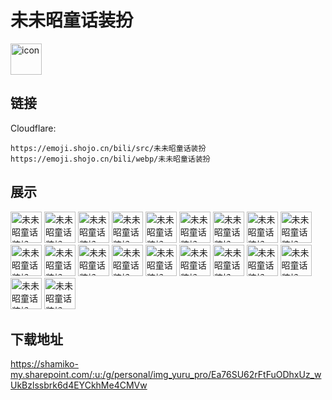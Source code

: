 # 未未昭童话装扮
<img src="https://emoji.shojo.cn/bili/src/未未昭童话装扮/icon.png" width="50" height="50" alt="icon">

## 链接
Cloudflare:
```
https://emoji.shojo.cn/bili/src/未未昭童话装扮
https://emoji.shojo.cn/bili/webp/未未昭童话装扮
```
## 展示
<img src="https://emoji.shojo.cn/bili/src/未未昭童话装扮/未未昭童话装扮-开心.png" width="50" height="50" alt="未未昭童话装扮-开心">
<img src="https://emoji.shojo.cn/bili/src/未未昭童话装扮/未未昭童话装扮-疑问.png" width="50" height="50" alt="未未昭童话装扮-疑问">
<img src="https://emoji.shojo.cn/bili/src/未未昭童话装扮/未未昭童话装扮-委屈.png" width="50" height="50" alt="未未昭童话装扮-委屈">
<img src="https://emoji.shojo.cn/bili/src/未未昭童话装扮/未未昭童话装扮-大哭.png" width="50" height="50" alt="未未昭童话装扮-大哭">
<img src="https://emoji.shojo.cn/bili/src/未未昭童话装扮/未未昭童话装扮-打call.png" width="50" height="50" alt="未未昭童话装扮-打call">
<img src="https://emoji.shojo.cn/bili/src/未未昭童话装扮/未未昭童话装扮-震惊.png" width="50" height="50" alt="未未昭童话装扮-震惊">
<img src="https://emoji.shojo.cn/bili/src/未未昭童话装扮/未未昭童话装扮-无语.png" width="50" height="50" alt="未未昭童话装扮-无语">
<img src="https://emoji.shojo.cn/bili/src/未未昭童话装扮/未未昭童话装扮-害羞.png" width="50" height="50" alt="未未昭童话装扮-害羞">
<img src="https://emoji.shojo.cn/bili/src/未未昭童话装扮/未未昭童话装扮-憋笑.png" width="50" height="50" alt="未未昭童话装扮-憋笑">
<img src="https://emoji.shojo.cn/bili/src/未未昭童话装扮/未未昭童话装扮-不爽.png" width="50" height="50" alt="未未昭童话装扮-不爽">
<img src="https://emoji.shojo.cn/bili/src/未未昭童话装扮/未未昭童话装扮-喜欢.png" width="50" height="50" alt="未未昭童话装扮-喜欢">
<img src="https://emoji.shojo.cn/bili/src/未未昭童话装扮/未未昭童话装扮-盯.png" width="50" height="50" alt="未未昭童话装扮-盯">
<img src="https://emoji.shojo.cn/bili/src/未未昭童话装扮/未未昭童话装扮-生气.png" width="50" height="50" alt="未未昭童话装扮-生气">
<img src="https://emoji.shojo.cn/bili/src/未未昭童话装扮/未未昭童话装扮-夸奖.png" width="50" height="50" alt="未未昭童话装扮-夸奖">
<img src="https://emoji.shojo.cn/bili/src/未未昭童话装扮/未未昭童话装扮-好梨.png" width="50" height="50" alt="未未昭童话装扮-好梨">
<img src="https://emoji.shojo.cn/bili/src/未未昭童话装扮/未未昭童话装扮-豆豆眼.png" width="50" height="50" alt="未未昭童话装扮-豆豆眼">
<img src="https://emoji.shojo.cn/bili/src/未未昭童话装扮/未未昭童话装扮-晚安.png" width="50" height="50" alt="未未昭童话装扮-晚安">
<img src="https://emoji.shojo.cn/bili/src/未未昭童话装扮/未未昭童话装扮-宕机.png" width="50" height="50" alt="未未昭童话装扮-宕机">
<img src="https://emoji.shojo.cn/bili/src/未未昭童话装扮/未未昭童话装扮-吃饭.png" width="50" height="50" alt="未未昭童话装扮-吃饭">
<img src="https://emoji.shojo.cn/bili/src/未未昭童话装扮/未未昭童话装扮-哇.png" width="50" height="50" alt="未未昭童话装扮-哇">

## 下载地址

https://shamiko-my.sharepoint.com/:u:/g/personal/img_yuru_pro/Ea76SU62rFtFuODhxUz_wUkBzlssbrk6d4EYCkhMe4CMVw